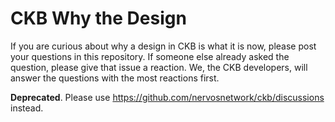 # CKB Why the Design

If you are curious about why a design in CKB is what it is now, please post your questions in this repository. If someone else already asked the question, please give that issue a reaction. We, the CKB developers, will answer the questions with the most reactions first.

**Deprecated**. Please use https://github.com/nervosnetwork/ckb/discussions instead.
